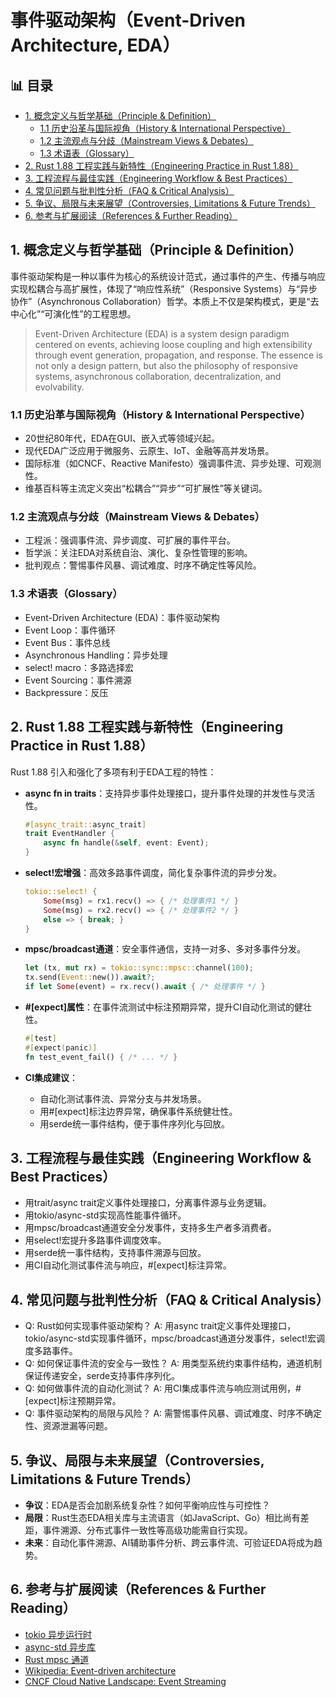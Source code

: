 ﻿# 事件驱动架构（Event-Driven Architecture, EDA）


## 📊 目录

- [1. 概念定义与哲学基础（Principle & Definition）](#1-概念定义与哲学基础principle-definition)
  - [1.1 历史沿革与国际视角（History & International Perspective）](#11-历史沿革与国际视角history-international-perspective)
  - [1.2 主流观点与分歧（Mainstream Views & Debates）](#12-主流观点与分歧mainstream-views-debates)
  - [1.3 术语表（Glossary）](#13-术语表glossary)
- [2. Rust 1.88 工程实践与新特性（Engineering Practice in Rust 1.88）](#2-rust-188-工程实践与新特性engineering-practice-in-rust-188)
- [3. 工程流程与最佳实践（Engineering Workflow & Best Practices）](#3-工程流程与最佳实践engineering-workflow-best-practices)
- [4. 常见问题与批判性分析（FAQ & Critical Analysis）](#4-常见问题与批判性分析faq-critical-analysis)
- [5. 争议、局限与未来展望（Controversies, Limitations & Future Trends）](#5-争议局限与未来展望controversies-limitations-future-trends)
- [6. 参考与扩展阅读（References & Further Reading）](#6-参考与扩展阅读references-further-reading)


## 1. 概念定义与哲学基础（Principle & Definition）

事件驱动架构是一种以事件为核心的系统设计范式，通过事件的产生、传播与响应实现松耦合与高扩展性，体现了“响应性系统”（Responsive Systems）与“异步协作”（Asynchronous Collaboration）哲学。本质上不仅是架构模式，更是“去中心化”“可演化性”的工程思想。

> Event-Driven Architecture (EDA) is a system design paradigm centered on events, achieving loose coupling and high extensibility through event generation, propagation, and response. The essence is not only a design pattern, but also the philosophy of responsive systems, asynchronous collaboration, decentralization, and evolvability.

### 1.1 历史沿革与国际视角（History & International Perspective）

- 20世纪80年代，EDA在GUI、嵌入式等领域兴起。
- 现代EDA广泛应用于微服务、云原生、IoT、金融等高并发场景。
- 国际标准（如CNCF、Reactive Manifesto）强调事件流、异步处理、可观测性。
- 维基百科等主流定义突出“松耦合”“异步”“可扩展性”等关键词。

### 1.2 主流观点与分歧（Mainstream Views & Debates）

- 工程派：强调事件流、异步调度、可扩展的事件平台。
- 哲学派：关注EDA对系统自治、演化、复杂性管理的影响。
- 批判观点：警惕事件风暴、调试难度、时序不确定性等风险。

### 1.3 术语表（Glossary）

- Event-Driven Architecture (EDA)：事件驱动架构
- Event Loop：事件循环
- Event Bus：事件总线
- Asynchronous Handling：异步处理
- select! macro：多路选择宏
- Event Sourcing：事件溯源
- Backpressure：反压

## 2. Rust 1.88 工程实践与新特性（Engineering Practice in Rust 1.88）

Rust 1.88 引入和强化了多项有利于EDA工程的特性：

- **async fn in traits**：支持异步事件处理接口，提升事件处理的并发性与灵活性。

  ```rust
  #[async_trait::async_trait]
  trait EventHandler {
      async fn handle(&self, event: Event);
  }
  ```

- **select!宏增强**：高效多路事件调度，简化复杂事件流的异步分发。

  ```rust
  tokio::select! {
      Some(msg) = rx1.recv() => { /* 处理事件1 */ }
      Some(msg) = rx2.recv() => { /* 处理事件2 */ }
      else => { break; }
  }
  ```

- **mpsc/broadcast通道**：安全事件通信，支持一对多、多对多事件分发。

  ```rust
  let (tx, mut rx) = tokio::sync::mpsc::channel(100);
  tx.send(Event::new()).await?;
  if let Some(event) = rx.recv().await { /* 处理事件 */ }
  ```

- **#[expect]属性**：在事件流测试中标注预期异常，提升CI自动化测试的健壮性。

  ```rust
  #[test]
  #[expect(panic)]
  fn test_event_fail() { /* ... */ }
  ```

- **CI集成建议**：
  - 自动化测试事件流、异常分支与并发场景。
  - 用#[expect]标注边界异常，确保事件系统健壮性。
  - 用serde统一事件结构，便于事件序列化与回放。

## 3. 工程流程与最佳实践（Engineering Workflow & Best Practices）

- 用trait/async trait定义事件处理接口，分离事件源与业务逻辑。
- 用tokio/async-std实现高性能事件循环。
- 用mpsc/broadcast通道安全分发事件，支持多生产者多消费者。
- 用select!宏提升多路事件调度效率。
- 用serde统一事件结构，支持事件溯源与回放。
- 用CI自动化测试事件流与响应，#[expect]标注异常。

## 4. 常见问题与批判性分析（FAQ & Critical Analysis）

- Q: Rust如何实现事件驱动架构？
  A: 用async trait定义事件处理接口，tokio/async-std实现事件循环，mpsc/broadcast通道分发事件，select!宏调度多路事件。
- Q: 如何保证事件流的安全与一致性？
  A: 用类型系统约束事件结构，通道机制保证传递安全，serde支持事件序列化。
- Q: 如何做事件流的自动化测试？
  A: 用CI集成事件流与响应测试用例，#[expect]标注预期异常。
- Q: 事件驱动架构的局限与风险？
  A: 需警惕事件风暴、调试难度、时序不确定性、资源泄漏等问题。

## 5. 争议、局限与未来展望（Controversies, Limitations & Future Trends）

- **争议**：EDA是否会加剧系统复杂性？如何平衡响应性与可控性？
- **局限**：Rust生态EDA相关库与主流语言（如JavaScript、Go）相比尚有差距，事件溯源、分布式事件一致性等高级功能需自行实现。
- **未来**：自动化事件溯源、AI辅助事件分析、跨云事件流、可验证EDA将成为趋势。

## 6. 参考与扩展阅读（References & Further Reading）

- [tokio 异步运行时](https://tokio.rs/)
- [async-std 异步库](https://async.rs/)
- [Rust mpsc 通道](https://doc.rust-lang.org/std/sync/mpsc/)
- [Wikipedia: Event-driven architecture](https://en.wikipedia.org/wiki/Event-driven_architecture)
- [CNCF Cloud Native Landscape: Event Streaming](https://landscape.cncf.io/category=streaming-messaging)
